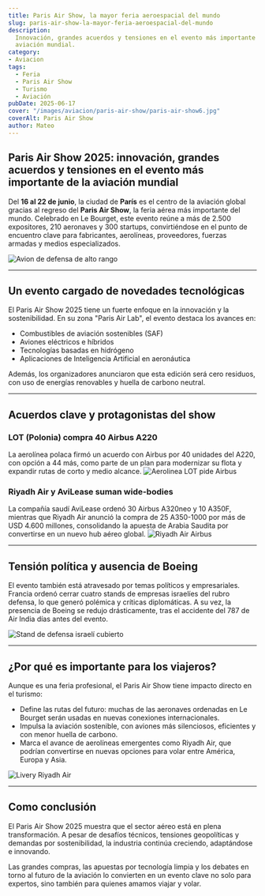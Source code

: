 ```yaml
---
title: Paris Air Show, la mayor feria aeroespacial del mundo
slug: paris-air-show-la-mayor-feria-aeroespacial-del-mundo
description: 
  Innovación, grandes acuerdos y tensiones en el evento más importante de la
  aviación mundial.
category: 
- Aviacion
tags:
  - Feria 
  - Paris Air Show
  - Turismo
  - Aviación
pubDate: 2025-06-17
cover: "/images/aviacion/paris-air-show/paris-air-show6.jpg"
coverAlt: Paris Air Show
author: Mateo
---
```


## Paris Air Show 2025: innovación, grandes acuerdos y tensiones en el evento más importante de la aviación mundial

Del **16 al 22 de junio**, la ciudad de **París** es el centro de la aviación global gracias al regreso del **Paris Air Show**, la feria aérea más importante del mundo. Celebrado en Le Bourget, este evento reúne a más de 2.500 expositores, 210 aeronaves y 300 startups, convirtiéndose en el punto de encuentro clave para fabricantes, aerolíneas, proveedores, fuerzas armadas y medios especializados.

<img src="/images/aviacion/paris-air-show/paris-air-show1.jpg" alt="Avion de defensa de alto rango">

***

## Un evento cargado de novedades tecnológicas

El Paris Air Show 2025 tiene un fuerte enfoque en la innovación y la sostenibilidad. En su zona "Paris Air Lab", el evento destaca los avances en:

* Combustibles de aviación sostenibles (SAF) 
* Aviones eléctricos e híbridos 
* Tecnologías basadas en hidrógeno 
* Aplicaciones de Inteligencia Artificial en aeronáutica 

Además, los organizadores anunciaron que esta edición será cero residuos, con uso de energías renovables y huella de carbono neutral.
<img src="/images/aviacion/paris-air-show/paris-air-show4.jpg" alt="">

***

## Acuerdos clave y protagonistas del show

### LOT (Polonia) compra 40 Airbus A220

La aerolínea polaca firmó un acuerdo con Airbus por 40 unidades del A220, con opción a 44 más, como parte de un plan para modernizar su flota y expandir rutas de corto y medio alcance.
<img src="/images/aviacion/paris-air-show/lot-airbus.jpg" alt="Aerolinea LOT pide Airbus">

### Riyadh Air y AviLease suman wide-bodies

La compañía saudí AviLease ordenó 30 Airbus A320neo y 10 A350F, mientras que Riyadh Air anunció la compra de 25 A350-1000 por más de USD 4.600 millones, consolidando la apuesta de Arabia Saudita por convertirse en un nuevo hub aéreo global.
<img src="/images/aviacion/paris-air-show/paris-air-show5.jpg" alt="Riyadh Air Airbus">

***

## Tensión política y ausencia de Boeing

El evento también está atravesado por temas políticos y empresariales. Francia ordenó cerrar cuatro stands de empresas israelíes del rubro defensa, lo que generó polémica y críticas diplomáticas. A su vez, la presencia de Boeing se redujo drásticamente, tras el accidente del 787 de Air India días antes del evento.


<img src="/images/aviacion/paris-air-show/paris-air-show-israel.jpg" alt="Stand de defensa israelí cubierto">

***

## ¿Por qué es importante para los viajeros?

Aunque es una feria profesional, el Paris Air Show tiene impacto directo en el turismo:

* Define las rutas del futuro: muchas de las aeronaves ordenadas en Le Bourget serán usadas en nuevas conexiones internacionales. 
* Impulsa la aviación sostenible, con aviones más silenciosos, eficientes y con menor huella de carbono. 
* Marca el avance de aerolíneas emergentes como Riyadh Air, que podrían convertirse en nuevas opciones para volar entre América, Europa y Asia. 

<img src="/images/aviacion/paris-air-show/paris-air-show7.jpg" alt="Livery Riyadh Air">

***

## Como conclusión

El Paris Air Show 2025 muestra que el sector aéreo está en plena transformación. A pesar de desafíos técnicos, tensiones geopolíticas y demandas por sostenibilidad, la industria continúa creciendo, adaptándose e innovando.

Las grandes compras, las apuestas por tecnología limpia y los debates en torno al futuro de la aviación lo convierten en un evento clave no solo para expertos, sino también para quienes amamos viajar y volar.
